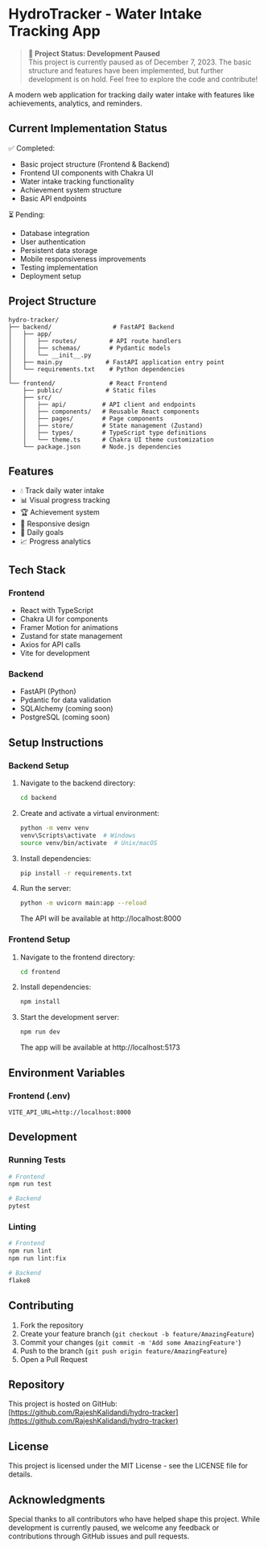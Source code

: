 # HydroTracker - Water Intake Tracking App

> **🚧 Project Status: Development Paused**  
> This project is currently paused as of December 7, 2023. The basic structure and features have been implemented, but further development is on hold. Feel free to explore the code and contribute!

A modern web application for tracking daily water intake with features like achievements, analytics, and reminders.

## Current Implementation Status

✅ Completed:
- Basic project structure (Frontend & Backend)
- Frontend UI components with Chakra UI
- Water intake tracking functionality
- Achievement system structure
- Basic API endpoints

⏳ Pending:
- Database integration
- User authentication
- Persistent data storage
- Mobile responsiveness improvements
- Testing implementation
- Deployment setup

## Project Structure

```
hydro-tracker/
├── backend/                 # FastAPI Backend
│   ├── app/
│   │   ├── routes/         # API route handlers
│   │   ├── schemas/        # Pydantic models
│   │   └── __init__.py
│   ├── main.py            # FastAPI application entry point
│   └── requirements.txt    # Python dependencies
│
└── frontend/               # React Frontend
    ├── public/            # Static files
    ├── src/
    │   ├── api/          # API client and endpoints
    │   ├── components/   # Reusable React components
    │   ├── pages/        # Page components
    │   ├── store/        # State management (Zustand)
    │   ├── types/        # TypeScript type definitions
    │   └── theme.ts      # Chakra UI theme customization
    └── package.json      # Node.js dependencies
```

## Features

- 💧 Track daily water intake
- 📊 Visual progress tracking
- 🏆 Achievement system
- 📱 Responsive design
- 🎯 Daily goals
- 📈 Progress analytics

## Tech Stack

### Frontend
- React with TypeScript
- Chakra UI for components
- Framer Motion for animations
- Zustand for state management
- Axios for API calls
- Vite for development

### Backend
- FastAPI (Python)
- Pydantic for data validation
- SQLAlchemy (coming soon)
- PostgreSQL (coming soon)

## Setup Instructions

### Backend Setup
1. Navigate to the backend directory:
   ```bash
   cd backend
   ```

2. Create and activate a virtual environment:
   ```bash
   python -m venv venv
   venv\Scripts\activate  # Windows
   source venv/bin/activate  # Unix/macOS
   ```

3. Install dependencies:
   ```bash
   pip install -r requirements.txt
   ```

4. Run the server:
   ```bash
   python -m uvicorn main:app --reload
   ```
   The API will be available at http://localhost:8000

### Frontend Setup
1. Navigate to the frontend directory:
   ```bash
   cd frontend
   ```

2. Install dependencies:
   ```bash
   npm install
   ```

3. Start the development server:
   ```bash
   npm run dev
   ```
   The app will be available at http://localhost:5173

## Environment Variables

### Frontend (.env)
```
VITE_API_URL=http://localhost:8000
```

## Development

### Running Tests
```bash
# Frontend
npm run test

# Backend
pytest
```

### Linting
```bash
# Frontend
npm run lint
npm run lint:fix

# Backend
flake8
```

## Contributing

1. Fork the repository
2. Create your feature branch (`git checkout -b feature/AmazingFeature`)
3. Commit your changes (`git commit -m 'Add some AmazingFeature'`)
4. Push to the branch (`git push origin feature/AmazingFeature`)
5. Open a Pull Request

## Repository

This project is hosted on GitHub: [https://github.com/RajeshKalidandi/hydro-tracker](https://github.com/RajeshKalidandi/hydro-tracker)

## License

This project is licensed under the MIT License - see the LICENSE file for details.

## Acknowledgments

Special thanks to all contributors who have helped shape this project. While development is currently paused, we welcome any feedback or contributions through GitHub issues and pull requests.
